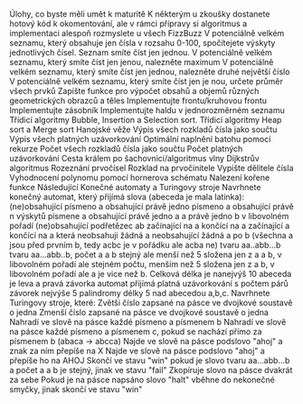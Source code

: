 Úlohy, co byste měli umět k maturitě
K některým u zkoušky dostanete hotový kód k okomentování, ale v rámci přípravy si algoritmus a implementaci alespoň rozmyslete u všech
FizzBuzz
V potenciálně velkém seznamu, který obsahuje jen čísla v rozsahu 0-100, spočítejete výskyty jednotlivých čísel. Seznam smíte číst jen jednou. 
V potenciálně velkém seznamu, který smíte číst jen jenou, nalezněte maximum
V potenciálně velkém seznamu, který smíte číst jen jednou, nalezněte druhé největší číslo
V potenciálně velkém seznamu, který smíte číst jen je	nou, určete průměr všech prvků
Zapište funkce pro výpočet obsahů a objemů různých geometrických obrazců a těles
Implementujte frontu/kruhovou frontu
Implementujte zásobník
Implementujte haldu v jednorozměrném seznamu
Třídicí algoritmy Bubble, Insertion a Selection sort.
Třídicí algoritmy Heap sort a Merge sort
Hanojské věže
Výpis všech rozkladů čísla jako součtu
Výpis všech platných uzávorkování
Optimální naplnění batohu pomocí rekurze
Počet všech rozkladů čísla jako součtu
Počet platných uzávorkování
Cesta králem po šachovnici/algoritmus vlny
Dijkstrův algoritmus
Rozeznání prvočísel
Rozklad na prvočinitele
Vypište dělitele čísla
Vyhodnocení polynomu pomocí hornerova schématu
Nalezení kořene funkce
Následující Konečné automaty a Turingovy stroje
Navrhnete konečný automat, který přijímá slova (abeceda je mala latinka):
(ne)obsahující písmeno a
obsahující právě jedno písmeno a
obsahující právě n výskytů písmene a
obsahující právě jedno a a právě jedno b v libovolném pořadí
(ne)obsahující podřetězec ab
začínající na a
končící na a
začínající a končící na a
která neobsahuji žádná a
neobsahující žádná a po b (všechna a jsou před prvním b, tedy acbc je v pořádku ale acba ne)
tvaru aa..abb...b
tvaru aa…abb..b, počet a a b stejný ale menší než 5
složena jen z a a b, v libovolném pořadí ale stejném počtu, menším než 5
složena jen z a b, v libovolném pořadí ale a je vice než b. Celková délka je nanejvýš 10
abeceda je leva a pravá závorka automat přijímá platná uzávorkování s počtem párů závorek nejvýše 5
palindromy délky 5 nad abecedou a,b,c.
Navrhnete Turingovy stroje, které:
Zvětši číslo zapsané na pásce ve dvojkové soustavě o jedna
Zmenší číslo zapsané na pásce ve dvojkové soustavě o jedna
Nahradí ve slově na pásce každé písmeno a písmenem b
Nahradí ve slově na pásce každé písmeno a písmenem c, pokud se nachází přímo za písmenem b (abaca -> abcca)
Najde ve slově na pásce podslovo "ahoj" a znak za ním přepíše na X
Najde ve slově na pásce podslovo "ahoj" a přepíše ho na AHOJ
Skončí ve stavu "win" pokud je slovo tvaru aa...abb...b a počet a a b je stejný, jinak ve stavu "fail"
Zkopíruje slovo na pásce dvakrát za sebe
Pokud je na pásce napsáno slovo "halt" vběhne do nekonečné smyčky, jinak skončí ve stavu "win"
